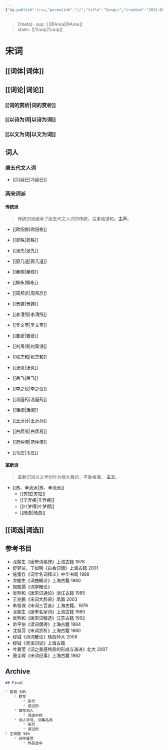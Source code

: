 ```yaml
---
{"dg-publish":true,"permalink":"//","title":"Songci","created":"2021-09-16T18:32:07","updated":"2022-01-27T19:39:10"}
---
```


> [!meta]-
> sup:: [[@Area\|@Area]]  
> state:: [[%wip\|%wip]]

# 宋词

## [[词体\|词体]]

## [[词论\|词论]]

### [[词的赏析\|词的赏析]]

### [[以诗为词\|以诗为词]]

### [[以文为词\|以文为词]]

## 词人

### 唐五代文人词

* [[冯延巳\|冯延巳]]

### 两宋词派

#### 传统派

> 传统词派继承了唐五代文人词的传统，注重格律和。**主声**。

* [[欧阳修\|欧阳修]]
* [[晏殊\|晏殊]]
* [[张先\|张先]]
* [[晏几道\|晏几道]]
* [[秦观\|秦观]]
* [[柳永\|柳永]]
* [[周邦彦\|周邦彦]]
* [[贺铸\|贺铸]]
* [[李清照\|李清照]]
* [[吴文英\|吴文英]]
* [[姜夔\|姜夔]]

* [[刘禹锡\|刘禹锡]]
* [[张志和\|张志和]]
* [[张炎\|张炎]]
* [[岳飞\|岳飞]]
* [[李之仪\|李之仪]]
* [[温庭筠\|温庭筠]]
* [[潘阆\|潘阆]]
* [[王沂孙\|王沂孙]]
* [[白居易\|白居易]]
* [[范仲淹\|范仲淹]]
* [[韦庄\|韦庄]]

#### 革新派

> 革新词派以文学创作为根本目的，不重格律。 **主文**。

* [[苏、辛流派\|苏、辛流派]]
    * [[苏轼\|苏轼]]
    * [[辛弃疾\|辛弃疾]]
    * [[叶梦得\|叶梦得]]
    * [[陆游\|陆游]]
 
 ## [[词选\|词选]]

## 参考书目

* 龙榆生《唐宋词格律》上海古籍 1978
* 舒梦兰，丁如明《白香词谱》上海古籍 2001
* 施蛰存《词学名词释义》中华书局 1988
* 龙榆生《词曲概论》上海古籍 1980
* 宛敏灏《词学概论》
* 吴熊和《唐宋词通论》浙江古籍 1985
* 王兆鹏《宋词大辞典》凤凰 2003
* 朱祖谋《宋词三百首》上海古籍，1979
* 龙榆生《唐宋名家词》上海古籍 1980
* 吴熊和《唐宋词精选》江苏古籍 1992
* 俞平伯《读词偶得》上海古籍 1984
* 沈祖芬《宋词赏析》上海古籍 1980
* 缪钺《诗词散论》陕西师大 2008
* 缪钺《灵溪词说》上海古籍
* 叶嘉莹《词之美感特质的形成与演进》北大 2007
* 唐圭璋《宋词纪事》上海古籍 1982

## Archive

```markdown
## Final

* 客观 50%
    * 默写
        * 宋代
        * 讲过的
    * 填写词人
        * 词选中的
    * 词人字号, 词集名称
        * 宋代
        * 讲过的
* 主观题 50%
    * 词作鉴赏
        * 作品选中
```